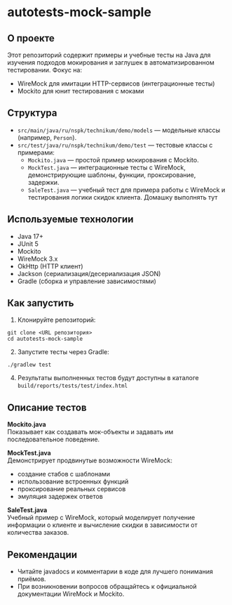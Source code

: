 # autotests-mock-sample

## О проекте

Этот репозиторий содержит примеры и учебные тесты на Java для изучения подходов мокирования и заглушек в автоматизированном тестировании.
Фокус на:
- WireMock для имитации HTTP-сервисов (интеграционные тесты)
- Mockito для юнит тестирования с моками

## Структура

- `src/main/java/ru/nspk/technikum/demo/models` — модельные классы (например, `Person`).
- `src/test/java/ru/nspk/technikum/demo/test` — тестовые классы с примерами:
  - `Mockito.java` — простой пример мокирования с Mockito.
  - `MockTest.java` — интеграционные тесты с WireMock, демонстрирующие шаблоны, функции, проксирование, задержки.
  - `SaleTest.java` — учебный тест для примера работы с WireMock и тестирования логики скидок клиента. Домашку выполнять тут

## Используемые технологии

- Java 17+
- JUnit 5
- Mockito
- WireMock 3.x
- OkHttp (HTTP клиент)
- Jackson (сериализация/десериализация JSON)
- Gradle (сборка и управление зависимостями)

## Как запустить

1. Клонируйте репозиторий:
```
git clone <URL репозитория>
cd autotests-mock-sample
```

2. Запустите тесты через Gradle:
```
./gradlew test
```


4. Результаты выполненных тестов будут доступны в каталоге `build/reports/tests/test/index.html`

## Описание тестов

**Mockito.java**  
Показывает как создавать мок-объекты и задавать им последовательное поведение.

**MockTest.java**  
Демонстрирует продвинутые возможности WireMock:  
- создание стабов с шаблонами  
- использование встроенных функций  
- проксирование реальных сервисов  
- эмуляция задержек ответов

**SaleTest.java**  
Учебный пример с WireMock, который моделирует получение информации о клиенте и вычисление скидки в зависимости от количества заказов.

## Рекомендации
- Читайте javadocs и комментарии в коде для лучшего понимания приёмов.
- При возникновении вопросов обращайтесь к официальной документации WireMock и Mockito.

